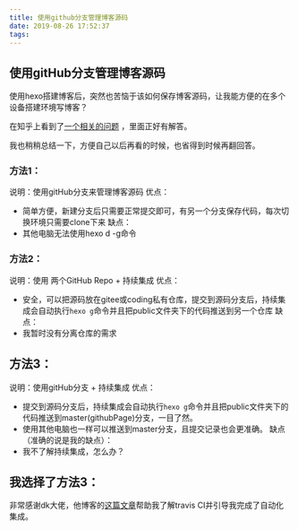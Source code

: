 ```yaml
---
title: 使用github分支管理博客源码
date: 2019-08-26 17:52:37
tags:
---
```


## 使用gitHub分支管理博客源码

使用hexo搭建博客后，突然也苦恼于该如何保存博客源码，让我能方便的在多个设备搭建环境写博客？

在知乎上看到了[一个相关的问题](https://www.zhihu.com/question/21193762) ，里面正好有解答。

我也稍稍总结一下，方便自己以后再看的时候，也省得到时候再翻回答。

<!-- more -->

### 方法1：

说明：使用gitHub分支来管理博客源码
优点：
 - 简单方便，新建分支后只需要正常提交即可，有另一个分支保存代码，每次切换环境只需要clone下来
缺点：
 - 其他电脑无法使用hexo d -g命令

### 方法2：

说明：使用 两个GitHub Repo + 持续集成
优点：
 - 安全，可以把源码放在gitee或coding私有仓库，提交到源码分支后，持续集成会自动执行``hexo g``命令并且把public文件夹下的代码推送到另一个仓库
缺点：
 - 我暂时没有分离仓库的需求


## 方法3：

说明：使用gitHub分支 + 持续集成
优点：
 - 提交到源码分支后，持续集成会自动执行``hexo g``命令并且把public文件夹下的代码推送到master(githubPage)分支，一目了然。
 - 使用其他电脑也一样可以推送到master分支，且提交记录也会更准确。
缺点（准确的说是我的缺点）：
 - 我不了解持续集成，怎么办？


## 我选择了方法3：

非常感谢dk大佬，他博客的[这篇文章](https://blog.dkvirus.top/ops/website/travis.html)帮助我了解travis CI并引导我完成了自动化集成。



